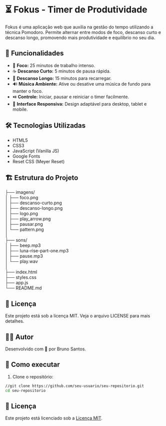 # ⏳ Fokus - Timer de Produtividade



Fokus é uma aplicação web que auxilia na gestão do tempo utilizando a técnica Pomodoro. Permite alternar entre modos de foco, descanso curto e descanso longo, promovendo mais produtividade e equilíbrio no seu dia.

## 🚀 Funcionalidades

- 🎯 **Foco:** 25 minutos de trabalho intenso.
- ☕ **Descanso Curto:** 5 minutos de pausa rápida.
- 🌴 **Descanso Longo:** 15 minutos para recarregar.
- 🔊 **Música Ambiente:** Ative ou desative uma música de fundo para manter o foco.
- ⏯️ **Controle:** Iniciar, pausar e reiniciar o timer facilmente.
- 🎨 **Interface Responsiva:** Design adaptável para desktop, tablet e mobile.

 
## 🛠️ Tecnologias Utilizadas

- HTML5
- CSS3
- JavaScript (Vanilla JS)
- Google Fonts
- Reset CSS (Meyer Reset)

## 🏗️ Estrutura do Projeto

├── imagens/<br>
│ ├── foco.png<br>
│ ├── descanso-curto.png<br>
│ ├── descanso-longo.png<br>
│ ├── logo.png<br>
│ ├── play_arrow.png<br>
│ ├── pausar.png<br>
│ └── pattern.png<br>
│<br>
├── sons/<br>
│ ├── beep.mp3<br>
│ ├── luna-rise-part-one.mp3<br>
│ ├── pause.mp3<br>
│ └── play.wav<br>
│<br>
├── index.html<br>
├── styles.css<br>
├── app.js<br>
└── README.md<br>

## 📄 Licença
Este projeto está sob a licença MIT. Veja o arquivo LICENSE para mais detalhes.

## 👨‍💻 Autor
Desenvolvido com 💜 por Bruno Santos.

## 🚀 Como executar
1. Clone o repositório:
```bash
//git clone https://github.com/seu-usuario/seu-repositorio.git
cd seu-repositorio
```
## 📝 Licença

Este projeto está licenciado sob a [Licença MIT](https://choosealicense.com/licenses/mit/).
